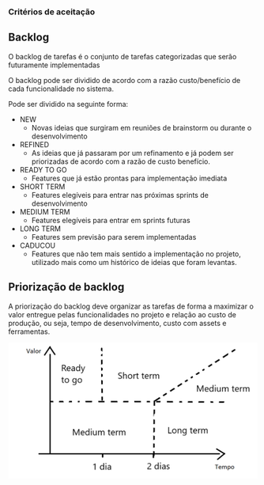 ### Critérios de aceitação

## Backlog

O backlog de tarefas é o conjunto de tarefas categorizadas que serão futuramente implementadas

O backlog pode ser dividido de acordo com a razão custo/benefício de cada funcionalidade no sistema.

Pode ser dividido na seguinte forma:

- NEW
  - Novas ideias que surgiram em reuniões de brainstorm ou durante o desenvolvimento
- REFINED
  - As ideias que já passaram por um refinamento e já podem ser priorizadas de acordo com a razão de custo benefício.
- READY TO GO
  - Features que já estão prontas para implementação imediata
- SHORT TERM
  - Features elegíveis para entrar nas próximas sprints de desenvolvimento
- MEDIUM TERM
  - Features elegíveis para entrar em sprints futuras 
- LONG TERM
  - Features sem previsão para serem implementadas 
- CADUCOU
  - Features que não tem mais sentido a implementação no projeto, utilizado mais como um histórico de ideias que foram levantas. 

## Priorização de backlog

A priorização do backlog deve organizar as tarefas de forma a maximizar o valor entregue pelas funcionalidades no projeto e relação ao custo de produção, ou seja, tempo de desenvolvimento, custo com assets e ferramentas.

![](imgs/matrix_priorization.png)